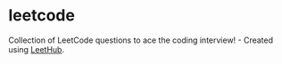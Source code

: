 # leetcode
Collection of LeetCode questions to ace the coding interview! - Created using [LeetHub](https://github.com/QasimWani/LeetHub). 
